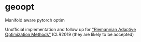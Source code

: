 # geoopt
Manifold aware pytorch optim

Unofficial implementation and follow up for ["Riemannian Adaptive Optimization Methods"](https://openreview.net/forum?id=r1eiqi09K7) ICLR2019 (they are likely to be accepted)
